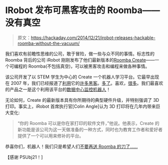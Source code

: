 # IRobot 发布可黑客攻击的 Roomba——没有真空

> 原文：<https://hackaday.com/2014/12/21/irobot-releases-hackable-roomba-without-the-vacuum/>

我们喜欢有前瞻性思维的公司，敢于冒险，做一些与众不同的事情。标志性的 Roomba 背后的公司 iRobot 刚刚发布了他们最新版本的[Roomba Create](http://www.wired.com/2014/12/irobot-create-2/)——一个可编程的 Roomba(不包括真空)，可以被黑客攻击和编程来做各种事情。

该公司开发了以 STEM 学生为中心的 Create 一个机器人学习平台。它最早出现在 2007 年，我们已经报道了[利用](http://hackaday.com/2011/02/15/inexpensive-robot-platform-combines-mass-produced-parts/)它的[许多黑客](http://hackaday.com/2011/04/07/one-eyed-one-armed-metal-rolling-roomba-robot/)。[多了](http://hackaday.com/2011/02/09/low-cost-video-chat-robot/)。喜欢，[很多](http://hackaday.com/2009/05/09/roomba-with-dustpan-style-grasper/)。我们最喜欢的产品之一是这个利用该平台的[数据中心监控机器人](http://hackaday.com/2013/02/13/roomba-becomes-data-center-robot/)！

无论如何，Create 的最新版本具有你所期待的典型硬件升级，并特别强调了 3D 打印。事实上，iRobot 首席执行官[Colin Angle]认为 3D 打印将在几年内带来巨大变化:

> “你的 Roomba 可以是你在家打印的软件文件，”他说。他表示，Create 的新功能是该公司为这一天做准备的一种方式，同时也为教育工作者和爱好者提供了一个可以用来修补的平台。

恭喜你们，机器人！我们只是希望人们[不要再送 Roomba 的刀了……](https://www.youtube.com/watch?v=OwtxWL0P9wA)

【感谢 PSUbj21！]